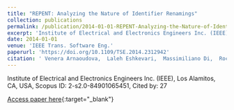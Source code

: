 ```yaml
---
title: "REPENT: Analyzing the Nature of Identifier Renamings"
collection: publications
permalink: /publication/2014-01-01-REPENT-Analyzing-the-Nature-of-Identifier-Renamings
excerpt: 'Institute of Electrical and Electronics Engineers Inc. (IEEE), Los Alamitos, CA, USA, Scopus ID: 2-s2.0-84901065451, Cited by: 27'
date: 2014-01-01
venue: 'IEEE Trans. Software Eng.'
paperurl: 'https://doi.org/10.1109/TSE.2014.2312942'
citation: ' Venera Arnaoudova,  Laleh Eshkevari,  Massimiliano Di,  Rocco Oliveto,  Giuliano Antoniol,  Yann{-}Ga{\&quot;{e}}l Gu{\&apos;{e}}h{\&apos;{e}}neuc, &quot;REPENT: Analyzing the Nature of Identifier Renamings.&quot; IEEE Trans. Software Eng., 2014.'
---
```

Institute of Electrical and Electronics Engineers Inc. (IEEE), Los Alamitos, CA, USA, Scopus ID: 2-s2.0-84901065451, Cited by: 27

[Access paper here](https://doi.org/10.1109/TSE.2014.2312942){:target="_blank"}
